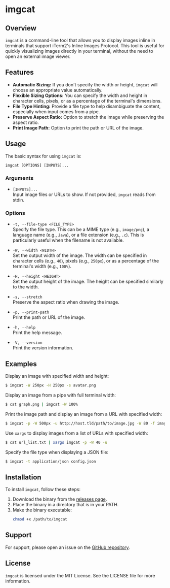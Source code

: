 # imgcat

## Overview

`imgcat` is a command-line tool that allows you to display images inline in terminals that support iTerm2's Inline Images Protocol. 
This tool is useful for quickly visualizing images directly in your terminal, without the need to open an external image viewer.

## Features

- **Automatic Sizing:** If you don't specify the width or height, `imgcat` will choose an appropriate value automatically.
- **Flexible Sizing Options:** You can specify the width and height in character cells, pixels, or as a percentage of the terminal's dimensions.
- **File Type Hinting:** Provide a file type to help disambiguate the content, especially when input comes from a pipe.
- **Preserve Aspect Ratio:** Option to stretch the image while preserving the aspect ratio.
- **Print Image Path:** Option to print the path or URL of the image.

## Usage

The basic syntax for using `imgcat` is:

```
imgcat [OPTIONS] [INPUTS]...
```

### Arguments

- `[INPUTS]...`  
  Input image files or URLs to show. If not provided, `imgcat` reads from stdin.

### Options

- `-t, --file-type <FILE_TYPE>`  
  Specify the file type. This can be a MIME type (e.g., `image/png`), a language name (e.g., `Java`), or a file extension (e.g., `.c`). This is particularly useful when the filename is not available.

- `-W, --width <WIDTH>`  
  Set the output width of the image. The width can be specified in character cells (e.g., `40`), pixels (e.g., `250px`), or as a percentage of the terminal's width (e.g., `100%`).

- `-H, --height <HEIGHT>`  
  Set the output height of the image. The height can be specified similarly to the width.

- `-s, --stretch`  
  Preserve the aspect ratio when drawing the image.

- `-p, --print-path`  
  Print the path or URL of the image.

- `-h, --help`  
  Print the help message.

- `-V, --version`  
  Print the version information.

## Examples

Display an image with specified width and height:

```sh
$ imgcat -W 250px -H 250px -s avatar.png
```

Display an image from a pipe with full terminal width:

```sh
$ cat graph.png | imgcat -W 100%
```

Print the image path and display an image from a URL with specified width:

```sh
$ imgcat -p -W 500px -u http://host.tld/path/to/image.jpg -W 80 -f image.png
```

Use `xargs` to display images from a list of URLs with specified width:

```sh
$ cat url_list.txt | xargs imgcat -p -W 40 -u
```

Specify the file type when displaying a JSON file:

```sh
$ imgcat -t application/json config.json
```

## Installation

To install `imgcat`, follow these steps:

1. Download the binary from the [releases page](https://github.com/expnn/imgcat/releases).
2. Place the binary in a directory that is in your PATH.
3. Make the binary executable:
   ```sh
   chmod +x /path/to/imgcat
   ```

## Support

For support, please open an issue on the [GitHub repository](https://github.com/expnn/imgcat/issues).

## License

`imgcat` is licensed under the MIT License. See the LICENSE file for more information.
